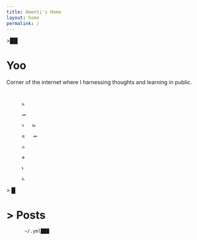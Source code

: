 ```yaml
---
title: Amenti's Home 
layout: home
permalink: /
---
```

</span></code></pre></figure>
<span class="blink">>██</span>


# Yoo
Corner of the internet where I harnessing thoughts and learning in public. 


<figure class="highlight"><pre><code class="language-yaml" data-lang="yaml"><span class="s"> 
                                                            አ
                                                            መ  
                                                            ን   ኩ
                                                            ቲ   መ 
                                                                 ራ
                                                            ቀ
                                                            ነ
                                                            ኣ</span></code></pre></figure> 

<span class="blink">> █</span>
# > Posts
<figure class="highlight"><pre><code class="language-yaml" data-lang="yaml"><span class="s"> ~/.yml███ 




